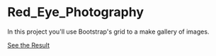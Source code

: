 # Red\_Eye\_Photography

In this project you'll use Bootstrap's grid to a make gallery of images.

[See the Result](https://denishromenko.gitbooks.io/codeacademy_doc/content/html_css_projects/red_eye.html)

